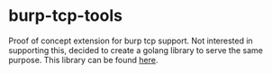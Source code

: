 # burp-tcp-tools
Proof of concept extension for burp tcp support. Not interested in supporting this, decided to
create a golang library to serve the same purpose. This library can be found [here](https://github.com/jeffssh/gex).
